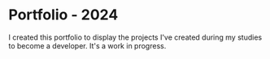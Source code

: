 # Portfolio - 2024

I created this portfolio to display the projects I've created during my studies to become a developer. It's a work in progress.
